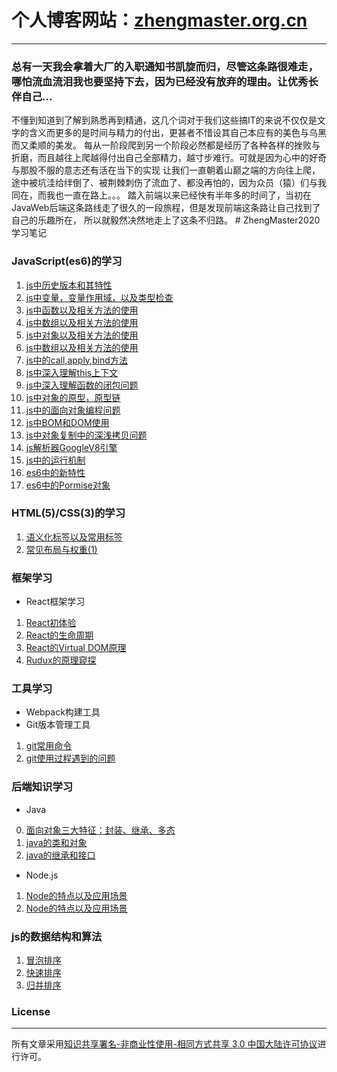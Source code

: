 # 个人博客网站：[zhengmaster.org.cn](https://zhengmaster.org.cn)  
-----
### 总有一天我会拿着大厂的入职通知书凯旋而归，尽管这条路很难走，哪怕流血流泪我也要坚持下去，因为已经没有放弃的理由。让优秀长伴自己...


不懂到知道到了解到熟悉再到精通，这几个词对于我们这些搞IT的来说不仅仅是文字的含义而更多的是时间与精力的付出，更甚者不惜设其自己本应有的美色与乌黑而又柔顺的美发。
每从一阶段爬到另一个阶段必然都是经历了各种各样的挫败与折磨，而且越往上爬越得付出自己全部精力，越寸步难行。可就是因为心中的好奇与那股不服的意志还有活在当下的实现
让我们一直朝着山巅之端的方向往上爬，途中被坑洼给绊倒了、被荆棘刺伤了流血了、都没再怕的，因为众员（猿）们与我同在，而我也一直在路上。。。
踏入前端以来已经快有半年多的时间了，当初在JavaWeb后端这条路线走了很久的一段旅程，但是发现前端这条路让自己找到了自己的乐趣所在，
所以就毅然决然地走上了这条不归路。
                                            # ZhengMaster2020 学习笔记

### JavaScript(es6)的学习
1.  [js中历史版本和其特性](https://github.com/ZhengMaster2020/blogs/issues/9)
2.  [js中变量，变量作用域，以及类型检查](https://github.com/ZhengMaster2020/blogs/issues/)
3.  [js中函数以及相关方法的使用](https://github.com/ZhengMaster2020/blogs/issues/)
4.  [js中数组以及相关方法的使用](https://github.com/ZhengMaster2020/blogs/issues/)
5.  [js中对象以及相关方法的使用](https://github.com/ZhengMaster2020/blogs/issues/)
6.  [js中数组以及相关方法的使用](https://github.com/ZhengMaster2020/blogs/issues/)
7.  [js中的call,apply,bind方法](https://github.com/ZhengMaster2020/blogs/issues/)
8.  [js中深入理解this上下文](https://github.com/ZhengMaster2020/blogs/issues/)
9.  [js中深入理解函数的闭包问题](https://github.com/ZhengMaster2020/blogs/issues/)
10. [js中对象的原型，原型链](https://github.com/ZhengMaster2020/blogs/issues/)
11. [js中的面向对象编程问题](https://github.com/ZhengMaster2020/blogs/issues/)
12. [js中BOM和DOM使用](https://github.com/ZhengMaster2020/blogs/issues/)
13. [js中对象复制中的深浅拷贝问题](https://github.com/ZhengMaster2020/blogs/issues/3)
14. [js解析器GoogleV8引擎](https://www.cnblogs.com/banyue/p/8686822.html)
15. [js中的运行机制](https://juejin.im/post/5a62e142f265da3e2b16810f#heading-25)
1. [es6中的新特性](https://github.com/ZhengMaster2020/blogs/issues/)
1. [es6中的Pormise对象](https://github.com/ZhengMaster2020/blogs/issues/)

### HTML(5)/CSS(3)的学习
1. [语义化标签以及常用标签](https://github.com/ZhengMaster2020/blogs/issues/1) 
2. [常见布局与权重(1)](https://github.com/ZhengMaster2020/blogs/issues/2)


### 框架学习
+ React框架学习
1. [React初体验](https://github.com/ZhengMaster2020/blogs/issues/4)
2. [React的生命周期](https://github.com/ZhengMaster2020/blogs/issues/)
3. [React的Virtual DOM原理](https://github.com/ZhengMaster2020/blogs/issues/)
4. [Rudux的原理窥探](https://github.com/ZhengMaster2020/blogs/issues/4)  

### 工具学习
+ Webpack构建工具
+ Git版本管理工具
1. [git常用命令](https://github.com/ZhengMaster2020/blogs/issues/5)
2. [git使用过程遇到的问题](https://github.com/ZhengMaster2020/blogs/issues/8)  

### 后端知识学习
+ Java
0. [面向对象三大特征：封装、继承、多态]()
1. [java的类和对象](https://github.com/ZhengMaster2020/blogs/issues/)
2. [java的继承和接口](https://github.com/ZhengMaster2020/blogs/issues/)
+ Node.js
1. [Node的特点以及应用场景](https://github.com/ZhengMaster2020/blogs/issues/)
2. [Node的特点以及应用场景](https://github.com/ZhengMaster2020/blogs/issues/)  

### js的数据结构和算法
1. [冒泡排序](https://github.com/ZhengMaster2020/blogs/issues/)
2. [快速排序](https://github.com/ZhengMaster2020/blogs/issues/)
3. [归并排序](https://github.com/ZhengMaster2020/blogs/issues/)

### License
---
 所有文章采用[知识共享署名-非商业性使用-相同方式共享 3.0 中国大陆许可协议](https://creativecommons.org/licenses/)进行许可。

